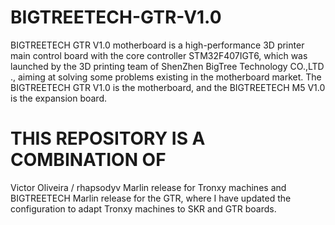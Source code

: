 # BIGTREETECH-GTR-V1.0
BIGTREETECH GTR V1.0 motherboard is a high-performance 3D printer main control board with the core controller STM32F407IGT6, which was launched by the 3D printing team of ShenZhen BigTree Technology CO.,LTD ., aiming at solving some problems existing in the motherboard market. The BIGTREETECH GTR V1.0 is the motherboard, and the BIGTREETECH M5 V1.0 is the expansion board.


# THIS REPOSITORY IS A COMBINATION OF
Victor Oliveira / rhapsodyv Marlin  release for Tronxy machines and BIGTREETECH Marlin release for the GTR, where I have updated the configuration to adapt Tronxy machines to SKR and GTR boards.

